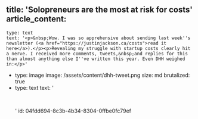 title: 'Solopreneurs are the most at risk for costs'
article_content:
  -
    type: text
    text: '<p>&nbsp;Wow. I was so apprehensive about sending last week''s newsletter (<a href="https://justinjackson.ca/costs">read it here</a>).</p><p>Revealing my struggle with startup costs clearly hit a nerve. I received more comments, tweets,&nbsp;and replies for this than almost anything else I''ve written this year. Even DHH weighed in:</p>'
  -
    type: image
    image: /assets/content/dhh-tweet.png
    size: md
    brutalized: true
  -
    type: text
    text: '<p><br></p>'
id: 04fdd694-8c3b-4b34-8304-0ffbe0fc79ef
